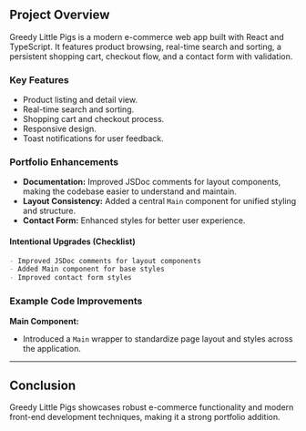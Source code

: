 ## Project Overview

Greedy Little Pigs is a modern e-commerce web app built with React and TypeScript. It features product browsing, real-time search and sorting, a persistent shopping cart, checkout flow, and a contact form with validation.

### Key Features

- Product listing and detail view.
- Real-time search and sorting.
- Shopping cart and checkout process.
- Responsive design.
- Toast notifications for user feedback.

### Portfolio Enhancements

- **Documentation:** Improved JSDoc comments for layout components, making the codebase easier to understand and maintain.
- **Layout Consistency:** Added a central `Main` component for unified styling and structure.
- **Contact Form:** Enhanced styles for better user experience.

#### Intentional Upgrades (Checklist)

```md
- Improved JSDoc comments for layout components
- Added Main component for base styles
- Improved contact form styles
```

### Example Code Improvements

**Main Component:**

- Introduced a `Main` wrapper to standardize page layout and styles across the application.

---

## Conclusion

Greedy Little Pigs showcases robust e-commerce functionality and modern front-end development techniques, making it a strong portfolio addition.
